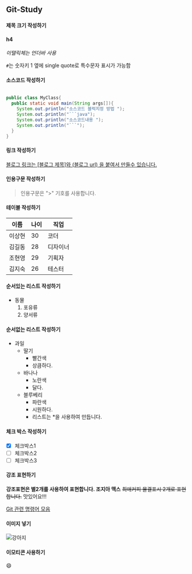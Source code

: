 ## Git-Study

#### 제목 크기 작성하기

#### h4 

_이탤릭체는 언더바 사용_

`#`는 숫자키 1 옆에 single quote로 특수문자 표시가 가능함


#### 소스코드 작성하기

```java

public class MyClass{
  public static void main(String args[]){
    System.out.println("소스코드 블럭지정 방법 ");
    System.out.println("```java");
    System.out.println("소스코드내용 ");
    System.out.println("```");
  }
}

```

#### 링크 작성하기

[블로그 링크는 [블로그 제목]와 (블로그 url) 을 붙여서 만들수 있습니다.](https://shlee0882.tistory.com)

#### 인용구문 작성하기

> 인용구문은 ">" 기호를 사용합니다.

#### 테이블 작성하기

이름 | 나이 | 직업
--- | --- | --- |
이상현 | 30 | 코더 |
김길동 | 28 | 디자이너 |
조현영 | 29 | 기획자 |
김지숙 | 26 | 테스터 |

#### 순서있는 리스트 작성하기

- 동물
  1. 포유류
  2. 양서류

#### 순서없는 리스트 작성하기

* 과일
  * 딸기
    * 빨간색
    * 상큼하다.
  * 바나나
    * 노란색
    * 달다.
  * 블루베리
    * 파란색
    * 시원하다.
    * 리스트는 *을 사용하여 만듭니다.
    
#### 체크 박스 작성하기

- [x] 체크박스1
- [ ] 체크박스2
- [ ] 체크박스3
    
#### 강조 표현하기

**강조표현은 별2개를 사용하여 표현합니다. 조지아 맥스** ~~최애커피 물결표시 2개로 표현합니다.~~ 맛있어요!!!
    
[Git 관련 명령어 모음](https://shlee0882.tistory.com/190)


#### 이미지 넣기
    
![강아지](https://i.pinimg.com/originals/79/a9/41/79a941de1bfe8d9fbea2369fef8c2e35.jpg)

#### 이모티콘 사용하기

:smile:
